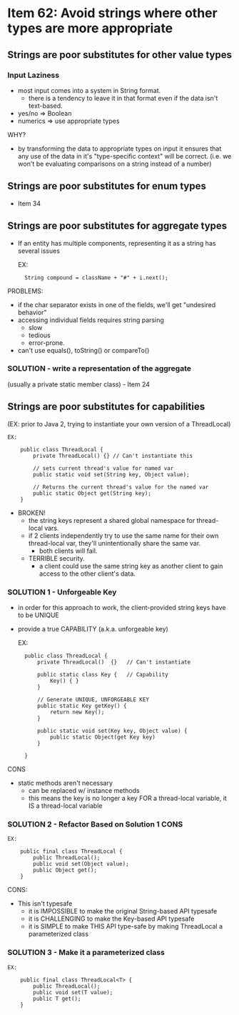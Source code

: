 # Item 62: Avoid strings where other types are more appropriate

## Strings are poor substitutes for other value types

### Input Laziness
- most input comes into a system in String format. 
    - there is a tendency to leave it in that format even if the data
    isn't text-based. 
- yes/no => Boolean
- numerics => use appropriate types

WHY? 
- by transforming the data to appropriate types on input it ensures that
any use of the data in it's "type-specific context" will be correct. 
(i.e. we won't be evaluating comparisons on a string instead of a 
number)

## Strings are poor substitutes for enum types
- Item 34

## Strings are poor substitutes for aggregate types
- If an entity has multiple components, representing it as a string
has several issues


    EX: 
    
        String compound = className + "#" + i.next();
        
        
PROBLEMS:
- if the char separator exists in one of the fields, we'll get
"undesired behavior"
- accessing individual fields requires string parsing
    - slow
    - tedious
    - error-prone. 
- can't use equals(), toString() or compareTo()

### SOLUTION - write a representation of the aggregate
(usually a private static member class) - Item 24

## Strings are poor substitutes for capabilities
(EX: prior to Java 2, trying to instantiate your own
version of a ThreadLocal)


    EX: 
    
        public class ThreadLocal {
            private ThreadLocal() {} // Can't instantiate this
            
            // sets current thread's value for named var
            public static void set(String key, Object value);
            
            // Returns the current thread's value for the named var
            public static Object get(String key);
        }
        
- BROKEN!
    - the string keys represent a shared global namespace for thread-local vars. 
    - if 2 clients independently try to use the same name for their own thread-local var, 
    they'll unintentionally share the same var. 
        - both clients will fail. 
    - TERRIBLE security. 
        - a client could use the same string key as another client to gain access to the other client's
        data. 
    
    
### SOLUTION 1 - Unforgeable Key
- in order for this approach to work, the client-provided string keys have to be UNIQUE
- provide a true CAPABILITY (a.k.a. unforgeable key) 
    
    
    EX: 
    
        public class ThreadLocal {
            private ThreadLocal()  {}   // Can't instantiate
            
            public static class Key {   // Capability
                Key() { }
            }
            
            // Generate UNIQUE, UNFORGEABLE KEY
            public static Key getKey() {
                return new Key();
            }
            
            public static void set(Key key, Object value) {
                public static Object(get Key key)
            }
        
        }   

CONS
- static methods aren't necessary
    - can be replaced w/ instance methods
    - this means the key is no longer a key FOR a thread-local variable, it IS a thread-local variable
    
### SOLUTION 2 - Refactor Based on Solution 1 CONS

    EX: 
    
        public final class ThreadLocal {
            public ThreadLocal();
            public void set(Object value);
            public Object get();
        } 

CONS:
- This isn't typesafe
    - it is IMPOSSIBLE to make the original String-based API typesafe
    - it is CHALLENGING to make the Key-based API typesafe
    - it is SIMPLE to make THIS API type-safe by making ThreadLocal a parameterized class
    
    
### SOLUTION 3 - Make it a parameterized class

    EX:
        
        public final class ThreadLocal<T> {
            public ThreadLocal();
            public void set(T value);
            public T get();
        }
        
